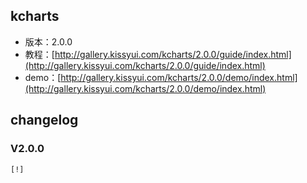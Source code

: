 ## kcharts

* 版本：2.0.0
* 教程：[http://gallery.kissyui.com/kcharts/2.0.0/guide/index.html](http://gallery.kissyui.com/kcharts/2.0.0/guide/index.html)
* demo：[http://gallery.kissyui.com/kcharts/2.0.0/demo/index.html](http://gallery.kissyui.com/kcharts/2.0.0/demo/index.html)

## changelog

### V2.0.0

    [!]


